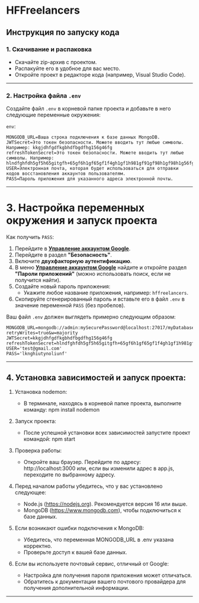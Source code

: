 # HFFreelancers

## Инструкция по запуску кода

### 1. Скачивание и распаковка
- Скачайте zip-архив с проектом.
- Распакуйте его в удобное для вас место.
- Откройте проект в редакторе кода (например, Visual Studio Code).

---

### 2. Настройка файла `.env`
Создайте файл `.env` в корневой папке проекта и добавьте в него следующие переменные окружения:

`env`:
```
MONGODB_URL=Ваша строка подключения к базе данных MongoDB.
JWTSecret=Это токен безопасности. Можете вводить тут любые символы. Например: kkgjdhfgdfkgbhdfbgdfhg156g46fg
refreshTokenSecret=Это токен безопасности. Можете вводить тут любые символы. Например: hlndfghfdh5gf5h65gitgfh+65gf6h1gf65gf1f4gh1gf1h981gf91gf98h1gf98h1g56fg6h1fg
USER=Электронная почта, которая будет использоваться для отправки кодов восстановления аккаунтов пользователям.
PASS=Пароль приложения для указанного адреса электронной почты.
```
---

# 3. Настройка переменных окружения и запуск проекта

Как получить `PASS`:

1. Перейдите в **[Управление аккаунтом Google](https://myaccount.google.com/)**.
2. Перейдите в раздел **"Безопасность"**.
3. Включите **двухфакторную аутентификацию**.
4. В меню **[Управление аккаунтом Google](https://myaccount.google.com/)** найдите и откройте раздел **"Пароли приложений"** (можно использовать поиск, если не получится найти).
5. Создайте новый пароль приложения:
    - Укажите любое название приложения, например: `hffreelancers`.
6. Скопируйте сгенерированный пароль и вставьте его в файл `.env` в значение переменной `PASS` (без пробелов).

Ваш файл `.env` должен выглядеть примерно следующим образом:
```
MONGODB_URL=mongodb://admin:mySecurePassword@localhost:27017/myDatabase?retryWrites=true&w=majority
JWTSecret=kkgjdhfgdfkgbhdfbgdfhg156g46fg
refreshTokenSecret=hlndfghfdh5gf5h65gitgfh+65gf6h1gf65gf1f4gh1gf1h981gf91gf98h1gf98h1g56fg6h1fg
USER='test@gmail.com'
PASS='lknghiutynoliunf'
```

---

## 4. Установка зависимостей и запуск проекта:

1. Установка nodemon:
     - В терминале, находясь в корневой папке проекта, выполните команду: npm install nodemon

2. Запуск проекта:
    - После успешной установки всех зависимостей запустите проект командой: npm start

3. Проверка работы:
     - Откройте ваш браузер. Перейдите по адресу: http://localhost:3000 или, если вы изменили адрес в app.js, переходите по выбранному адресу.

5. Перед началом работы убедитесь, что у вас установлено следующее:
    - Node.js (https://nodejs.org). Рекомендуется версия 16 или выше.
    - MongoDB (https://www.mongodb.com), чтобы подключиться к базе данных.

6. Если возникают ошибки подключения к MongoDB:
    - Убедитесь, что переменная MONGODB_URL в .env указана корректно.
    - Проверьте доступ к вашей базе данных.

7. Если вы используете почтовый сервис, отличный от Google:
    - Настройка для получения пароля приложения может отличаться.
    - Обратитесь к документации вашего почтового провайдера для получения дополнительной информации.

---
